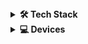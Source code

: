 <details>
<summary><b>🛠️ Tech Stack</b></summary>
<br>

<div style="display: grid; grid-template-columns: repeat(2, 1fr); gap: 10px;">

[![JavaScript](https://img.shields.io/badge/-JavaScript-yellow?style=for-the-badge&logo=javascript&logoColor=white&labelColor=282828)]()
[![HTML5](https://img.shields.io/badge/-HTML5-orange?style=for-the-badge&logo=html5&logoColor=white&labelColor=282828)]()
[![CSS3](https://img.shields.io/badge/-CSS3-blue?style=for-the-badge&logo=css3&logoColor=white&labelColor=282828)]()
[![Python](https://img.shields.io/badge/-Python-blue?style=for-the-badge&logo=python&logoColor=white&labelColor=282828)]()
[![Node.js](https://img.shields.io/badge/-Node.js-green?style=for-the-badge&logo=nodedotjs&logoColor=white&labelColor=282828)]()
[![React](https://img.shields.io/badge/-React-61DAFB?style=for-the-badge&logo=react&logoColor=white&labelColor=282828)]()
[![Ruby](https://img.shields.io/badge/-Ruby-red?style=for-the-badge&logo=ruby&logoColor=white&labelColor=282828)]()

</div>
</details>

<details>
<summary><b>💻 Devices</b></summary>
<br>

<div style="display: grid; grid-template-columns: repeat(2, 1fr); gap: 10px;">

[![Android](https://img.shields.io/badge/-Android-3DDC84?style=for-the-badge&logo=android&logoColor=white&labelColor=282828)]()
[![MacOS](https://img.shields.io/badge/-macOS-000000?style=for-the-badge&logo=apple&logoColor=white&labelColor=282828)]()

</div>
</details>
